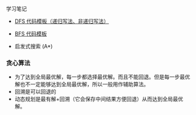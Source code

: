 学习笔记

- [DFS 代码模板（递归写法、非递归写法）](https://shimo.im/docs/UdY2UUKtliYXmk8t/read)
- [BFS 代码模板](https://shimo.im/docs/ZBghMEZWix0Lc2jQ/read)

- 启发式搜索 (A*)

### 贪心算法

- 为了达到全局最优解，每一步都选择最优解。而且不能回退。但是每一步最优解也不一定能够达到全局最优解，所以一般用作辅助算法。
- 回溯是可以回退的
- 动态规划是最有解+回溯（它会保存中间结果方便回退）从而达到全局最优解。
